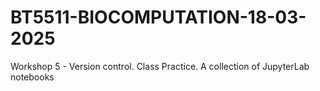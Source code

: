 # BT5511-BIOCOMPUTATION-18-03-2025
Workshop 5 - Version control. Class Practice. A collection of JupyterLab notebooks
